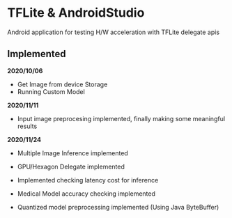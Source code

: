 # TFLite & AndroidStudio  
Android application for testing H/W acceleration with TFLite delegate apis 
## Implemented 
__2020/10/06__
+ Get Image from device Storage
+ Running Custom Model

__2020/11/11__
+ Input image preprocesing implemented, finally making some meaningful results

__2020/11/24__
+ Multiple Image Inference implemented  
  
+ GPU/Hexagon Delegate implemented  
+ Implemented checking latency cost for inference   
+ Medical Model accuracy checking implemented  
+ Quantized model preprocessing implemented (Using Java ByteBuffer)    
